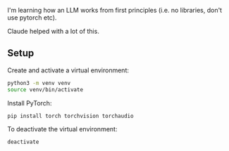 I'm learning how an LLM works from first principles (i.e. no libraries, don't use pytorch etc).

Claude helped with a lot of this.

## Setup

Create and activate a virtual environment:
```bash
python3 -m venv venv
source venv/bin/activate
```

Install PyTorch:
```bash
pip install torch torchvision torchaudio
```

To deactivate the virtual environment:
```bash
deactivate
```